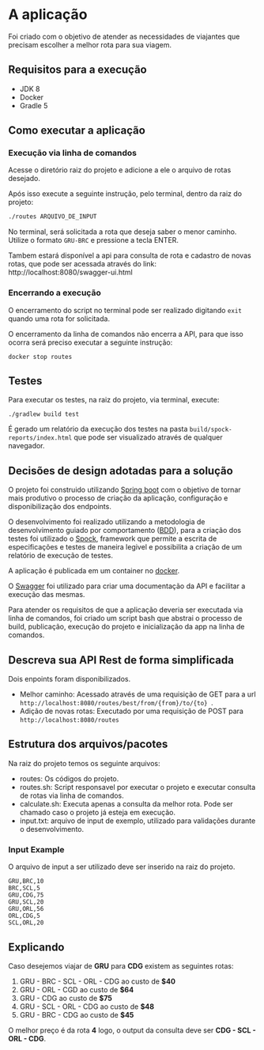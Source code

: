 # A aplicação #

Foi criado com o objetivo de atender as necessidades de viajantes que precisam escolher a 
melhor rota para sua viagem.
 
## Requisitos para a execução ##

- JDK 8
- Docker
- Gradle 5

## Como executar a aplicação ##

### Execução via linha de comandos ###

Acesse o diretório raiz do projeto e adicione a ele o arquivo de rotas desejado. 

Após isso execute a seguinte instrução, pelo terminal, dentro da raiz do projeto:

```bash
./routes ARQUIVO_DE_INPUT
```

No terminal, será solicitada a rota que deseja saber o menor caminho. 
Utilize o formato `GRU-BRC` e pressione a tecla ENTER. 

Tambem estará disponível a api para consulta de rota e cadastro de novas rotas, que pode ser 
acessada através do link: http://localhost:8080/swagger-ui.html

### Encerrando a execução ##

O encerramento do script no terminal pode ser realizado digitando `exit` quando uma rota for solicitada.

O encerramento da linha de comandos não encerra a API, para que isso ocorra será preciso executar
a seguinte instrução:

```docker stop routes```

## Testes ##

Para executar os testes, na raiz do projeto, via terminal, execute:

```./gradlew build test```

É gerado um relatório da execução dos testes na pasta `build/spock-reports/index.html` que pode ser visualizado através 
de qualquer navegador.


## Decisões de design adotadas para a solução ##

O projeto foi construido utilizando [Spring boot](https://spring.io/projects/spring-boot) com o 
objetivo de tornar mais produtivo o processo de criação da aplicação, configuração e disponibilização dos endpoints.

O desenvolvimento foi realizado utilizando a metodologia de desenvolvimento guiado por comportamento ([BDD](https://pt.wikipedia.org/wiki/Behavior_Driven_Development)), 
para a criação dos testes foi utilizado o [Spock](http://spockframework.org/), framework que permite a escrita de especificações
e testes de maneira legivel e possibilita a criação de um relatório de execução de testes. 

A aplicação é publicada em um container no [docker](https://docs.docker.com/).

O [Swagger](https://swagger.io/) foi utilizado para criar uma documentação da API e facilitar a execução das mesmas.

Para atender os requisitos de que a aplicação deveria ser executada via linha de comandos, foi criado um script bash que 
abstrai o processo de build, publicação, execução do projeto e inicialização da app na linha de comandos.

 
## Descreva sua API Rest de forma simplificada ##

Dois enpoints foram disponibilizados.

- Melhor caminho: Acessado através de uma requisição de GET para a url `http://localhost:8080/routes/best/from/{from}/to/{to} `.
- Adição de novas rotas: Executado por uma requisição de POST para `http://localhost:8080/routes`

## Estrutura dos arquivos/pacotes ##

Na raiz do projeto temos os seguinte arquivos:
- routes: Os códigos do projeto.
- routes.sh: Script responsavel por executar o projeto e executar consulta de rotas via linha de comandos.
- calculate.sh: Executa apenas a consulta da melhor rota. Pode ser chamado caso o projeto já esteja em execução.
- input.txt: arquivo de input de exemplo, utilizado para validações durante o desenvolvimento.


### Input Example ##

O arquivo de input a ser utilizado deve ser inserido na raiz do projeto.

```csv
GRU,BRC,10
BRC,SCL,5
GRU,CDG,75
GRU,SCL,20
GRU,ORL,56
ORL,CDG,5
SCL,ORL,20
```

## Explicando ## 
Caso desejemos viajar de **GRU** para **CDG** existem as seguintes rotas:

1. GRU - BRC - SCL - ORL - CDG ao custo de **$40**
2. GRU - ORL - CGD ao custo de **$64**
3. GRU - CDG ao custo de **$75**
4. GRU - SCL - ORL - CDG ao custo de **$48**
5. GRU - BRC - CDG ao custo de **$45**

O melhor preço é da rota **4** logo, o output da consulta deve ser **CDG - SCL - ORL - CDG**.
